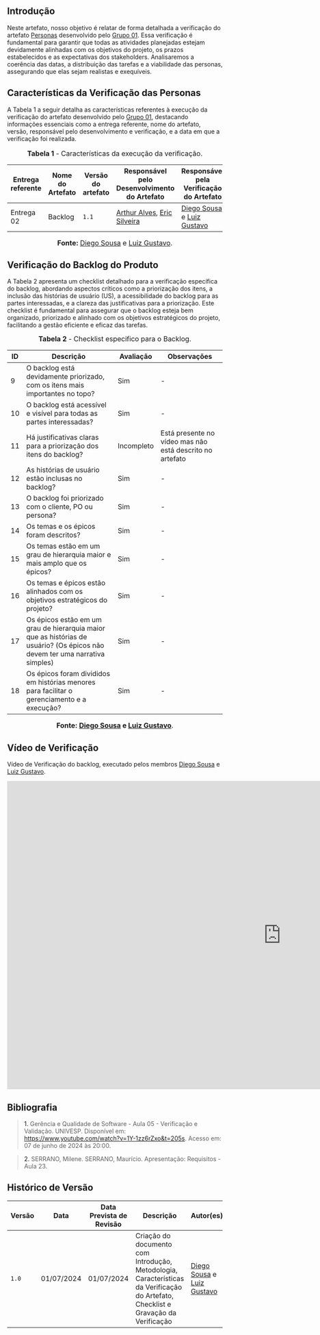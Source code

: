 ## <a>Introdução</a>

Neste artefato, nosso objetivo é relatar de forma detalhada a verificação do artefato <a href="https://requisitos-de-software.github.io/2024.1-DiarioOficialdaUniao/modelagem/modelagemAgil/backlog/">Personas</a> desenvolvido pelo <a href="https://requisitos-de-software.github.io/2024.1-DiarioOficialdaUniao/">Grupo 01</a>. Essa verificação é fundamental para garantir que todas as atividades planejadas estejam devidamente alinhadas com os objetivos do projeto, os prazos estabelecidos e as expectativas dos stakeholders. Analisaremos a coerência das datas, a distribuição das tarefas e a viabilidade das personas, assegurando que elas sejam realistas e exequíveis.


## <a>Características da Verificação das Personas</a>

A Tabela 1 a seguir detalha as características referentes à execução da verificação do artefato desenvolvido pelo <a href="https://requisitos-de-software.github.io/2024.1-DiarioOficialdaUniao/">Grupo 01</a>, destacando informações essenciais como a entrega referente, nome do artefato, versão, responsável pelo desenvolvimento e verificação, e a data em que a verificação foi realizada.

<center>
<font size="3"><p style="text-align: center"><b>Tabela 1</b> - Características da execução da verificação.</p></font>

| **Entrega referente** | **Nome do Artefato** | **Versão do artefato** | **Responsável pelo Desenvolvimento do Artefato** | **Responsável pela Verificação do Artefato** |
| --------- | --------- | --------- | ----------- | ------------------ |
| Entrega 02 | Backlog | `1.1` | [Arthur Alves](https://github.com/Arthrok), [Eric Silveira](https://github.com/ericbky) | [Diego Sousa](https://github.com/DiegoSousaLeite) e [Luiz Gustavo](https://github.com/LuizGust4vo) |

<font size="3"><p style="text-align: center"><b>Fonte: </b> [Diego Sousa](https://github.com/DiegoSousaLeite) e [Luiz Gustavo](https://github.com/LuizGust4vo).</p></font>
</center>


## <a>Verificação do Backlog do Produto</a>

A Tabela 2 apresenta um checklist detalhado para a verificação específica do backlog, abordando aspectos críticos como a priorização dos itens, a inclusão das histórias de usuário (US), a acessibilidade do backlog para as partes interessadas, e a clareza das justificativas para a priorização. Este checklist é fundamental para assegurar que o backlog esteja bem organizado, priorizado e alinhado com os objetivos estratégicos do projeto, facilitando a gestão eficiente e eficaz das tarefas.

<font size="3"><p style="text-align: center"><b>Tabela 2</b> - Checklist especifico para o Backlog.</p></font>

| **ID** | **Descrição** | **Avaliação** | **Observações** |
| ---- | ----------- | ----------- | ------------- |
| 9  | O backlog está devidamente priorizado, com os itens mais importantes no topo? | Sim | - |
| 10 | O backlog está acessível e visível para todas as partes interessadas? | Sim | - |
| 11 | Há justificativas claras para a priorização dos itens do backlog? | Incompleto | Está presente no vídeo mas não está descrito no artefato |
| 12 | As histórias de usuário estão inclusas no backlog? | Sim | - |
| 13 | O backlog foi priorizado com o cliente, PO ou persona? | Sim | - |
| 14 | Os temas e os épicos foram descritos? | Sim | - |
| 15 | Os temas estão em um grau de hierarquia maior e mais amplo que os épicos? | Sim | - |
| 16 | Os temas e épicos estão alinhados com os objetivos estratégicos do projeto? | Sim | - |
| 17 | Os épicos estão em um grau de hierarquia maior que as histórias de usuário? (Os épicos não devem ter uma narrativa simples) | Sim | - |
| 18 | Os épicos foram divididos em histórias menores para facilitar o gerenciamento e a execução? | Sim | - |

<font size="3"><p style="text-align: center"><b>Fonte: [Diego Sousa](https://github.com/DiegoSousaLeite) e [Luiz Gustavo](https://github.com/LuizGust4vo)</b>.</p></font>


## <a>Vídeo de Verificação</a>

Vídeo de Verificação do backlog, executado pelos membros [Diego Sousa](https://github.com/DiegoSousaLeite) e [Luiz Gustavo](https://github.com/LuizGust4vo).

<center>
<iframe width="1280" height="720" src="https://www.youtube.com/embed/4-6kAGkT54k?si=YHIMQClZ3WuCwFlo" title="Gravação da Verificação - Backlog" frameborder="0" allow="accelerometer; autoplay; clipboard-write; encrypted-media; gyroscope; picture-in-picture; web-share" referrerpolicy="strict-origin-when-cross-origin" allowfullscreen></iframe>
</center>


## <a> Bibliografia </a>

> <a>1. </a>Gerência e Qualidade de Software - Aula 05 - Verificação e Validação. UNIVESP. Disponível em: <https://www.youtube.com/watch?v=1Y-1zz6rZxo&t=205s>. Acesso em: 07 de junho de 2024 às 20:00.

> <a>2. </a>SERRANO, Milene. SERRANO, Maurício. Apresentação: Requisitos - Aula 23.


## <a>Histórico de Versão</a>

| Versão| Data | Data Prevista de Revisão| Descrição  | Autor(es)  | Revisor(es) |
| ------- | ------ | ------ | ------- | -------- | -------- |
| `1.0` | 01/07/2024 | 01/07/2024 | Criação do documento com Introdução, Metodologia, Características da Verificação do Artefato, Checklist e Gravação da Verificação | [Diego Sousa](https://github.com/DiegoSousaLeite) e [Luiz Gustavo](https://github.com/LuizGust4vo) | [Arthur Alves](https://github.com/Arthrok), [Eric Silveira](https://github.com/ericbky), [Henrique Torres](https://github.com/henriqtorresl) e [João Artur](https://github.com/joao-artl) |
